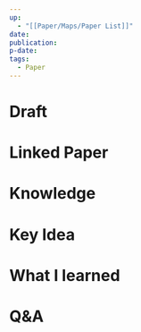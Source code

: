 ```yaml
---
up:
  - "[[Paper/Maps/Paper List]]"
date: 
publication: 
p-date: 
tags:
  - Paper
---
```

# Draft
# Linked Paper
# Knowledge
# Key Idea
# What I learned
# Q&A
